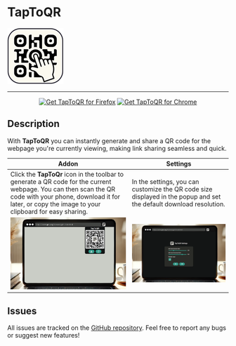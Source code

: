 # TapToQR

![TapToQR Logo](./addon/img/ic_TapToQR_128.png)

***

<p align="center">
<a href="https://addons.mozilla.org/addon/taptoqr/"><img src="https://user-images.githubusercontent.com/585534/107280546-7b9b2a00-6a26-11eb-8f9f-f95932f4bfec.png" alt="Get TapToQR for Firefox"></a>
<a href="https://chromewebstore.google.com/detail/taptoqr/ommdikomjapdndpedljobeecepeopjmp"><img src="https://user-images.githubusercontent.com/585534/107280622-91a8ea80-6a26-11eb-8d07-77c548b28665.png" alt="Get TapToQR for Chrome"></a>
</p>

## Description

With **TapToQR** you can instantly generate and share a QR code for the webpage you're currently viewing, making link sharing seamless and quick.

| Addon | Settings |
| -------- | ------- |
| Click the **TapToQr** icon in the toolbar to generate a QR code for the current webpage. You can then scan the QR code with your phone, download it for later, or copy the image to your clipboard for easy sharing. | In the settings, you can customize the QR code size displayed in the popup and set the default download resolution. |
| ![TapToQR Logo](./docs/TapToQR-Preview-1.png) | ![TapToQR Logo](./docs/TapToQR-Preview-2.png) |


## Issues

All issues are tracked on the [GitHub repository](https://github.com/clFaster/TapToQR/issues). 
Feel free to report any bugs or suggest new features!